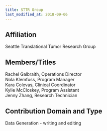 ```yaml
---
title: STTR Group
last_modified_at: 2018-09-06
---
```

## Affiliation

Seattle Translational Tumor Research Group


## Members/Titles


Rachel Galbraith, Operations Director <br />
Nola Klemfuss, Program Manager <br />
Kara Colevas, Clinical Coordinator <br />
Kylie McCloskey, Program Assistant <br />
Jenny Zhang, Research Technician


## Contribution Domain and Type

Data Generation - writing and editing

